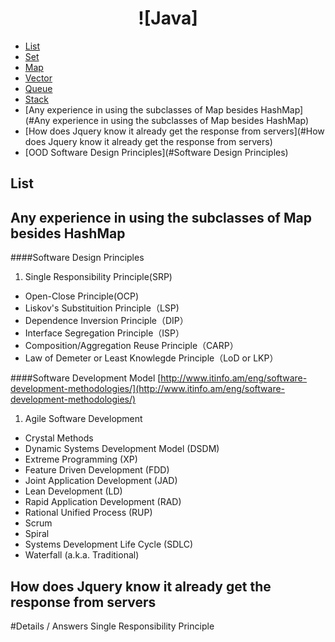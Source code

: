 # <center>![Java]</center>

* [List](#List)
* [Set](#Set)
* [Map](#Map)
* [Vector](#Vector)
* [Queue](#Queue)
* [Stack](#Stack)
* [Any experience in using the subclasses of Map besides HashMap](#Any experience in using the subclasses of Map besides HashMap)
* [How does Jquery know it already get the response from servers](#How does Jquery know it already get the response from servers)
* [OOD Software Design Principles](#Software Design Principles)



List
------






























Any experience in using the subclasses of Map besides HashMap
------------







####Software Design Principles
1. Single Responsibility Principle(SRP)
* Open-Close Principle(OCP)
* Liskov's Substituition Principle（LSP)
* Dependence Inversion Principle（DIP）
* Interface Segregation Principle（ISP）
* Composition/Aggregation Reuse Principle（CARP）
* Law of Demeter or Least Knowlegde Principle（LoD or LKP）


####Software Development Model [http://www.itinfo.am/eng/software-development-methodologies/](http://www.itinfo.am/eng/software-development-methodologies/)
1. Agile Software Development
* Crystal Methods
* Dynamic Systems Development Model (DSDM)
* Extreme Programming (XP)
* Feature Driven Development (FDD)
* Joint Application Development (JAD)
* Lean Development (LD)
* Rapid Application Development (RAD)
* Rational Unified Process (RUP)
* Scrum
* Spiral
* Systems Development Life Cycle (SDLC)
* Waterfall (a.k.a. Traditional)


How does Jquery know it already get the response from servers
------



#Details / Answers
Single Responsibility Principle
